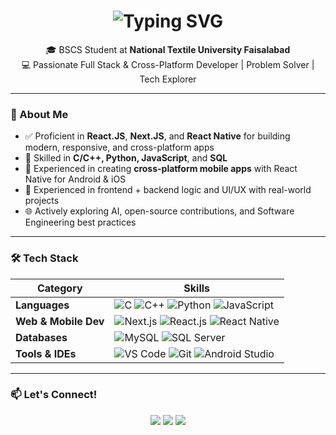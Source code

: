 <!-- Animated Typing Header -->
<h1 align="center">
  <img src="https://readme-typing-svg.herokuapp.com?font=Fira+Code&size=28&duration=2500&pause=1000&color=00F5FF&center=true&vCenter=true&width=700&lines=👋+Hi%2C+I'm+Muhammad+Haroon+Iftikhar;💻+Full+Stack+%26+Cross-Platform+Developer;⚛️+React.JS+Next.JS+%26+React+Native;🚀+Always+Exploring+New+Techs;🔥+Let's+Build+Something+Awesome" alt="Typing SVG" />
</h1>

<p align="center">
  🎓 BSCS Student at <strong>National Textile University Faisalabad</strong> <br/>
  💻 Passionate Full Stack & Cross-Platform Developer | Problem Solver | Tech Explorer
</p>

---

### 🚀 About Me
- ✅ Proficient in **React.JS**, **Next.JS**, and **React Native** for building modern, responsive, and cross-platform apps  
- 🔧 Skilled in **C/C++, Python, JavaScript**, and **SQL**
- 📱 Experienced in creating **cross-platform mobile apps** with React Native for Android & iOS  
- 🧩 Experienced in frontend + backend logic and UI/UX with real-world projects
- 🌐 Actively exploring AI, open-source contributions, and Software Engineering best practices

---

### 🛠️ Tech Stack

| Category        | Skills                                                                 |
|----------------|------------------------------------------------------------------------|
| **Languages**       | ![C](https://img.shields.io/badge/-C-blue?style=flat) ![C++](https://img.shields.io/badge/-C++-00599C?style=flat) ![Python](https://img.shields.io/badge/-Python-3776AB?style=flat&logo=python) ![JavaScript](https://img.shields.io/badge/-JavaScript-F7DF1E?style=flat&logo=javascript) |
| **Web & Mobile Dev** | ![Next.js](https://img.shields.io/badge/-Next.js-000?style=flat&logo=nextdotjs) ![React.js](https://img.shields.io/badge/-React.js-61DAFB?style=flat&logo=react) ![React Native](https://img.shields.io/badge/-React%20Native-61DAFB?style=flat&logo=react) |
| **Databases**       | ![MySQL](https://img.shields.io/badge/-MySQL-4479A1?style=flat&logo=mysql&logoColor=white) ![SQL Server](https://img.shields.io/badge/-SQL%20Server-CC2927?style=flat&logo=microsoftsqlserver&logoColor=white) |
| **Tools & IDEs**    | ![VS Code](https://img.shields.io/badge/-VS%20Code-007ACC?style=flat&logo=visualstudiocode) ![Git](https://img.shields.io/badge/-Git-F05032?style=flat&logo=git) ![Android Studio](https://img.shields.io/badge/-Android%20Studio-3DDC84?style=flat&logo=androidstudio&logoColor=white) |

---


### 📫 Let's Connect!

<p align="center">
  <a href="https://www.linkedin.com/in/haroon199/" target="_blank"><img src="https://img.shields.io/badge/LinkedIn-blue?style=flat&logo=linkedin" /></a>
  <a href="mailto:harooniftikhar699@gmail.com"><img src="https://img.shields.io/badge/Email-D14836?style=flat&logo=gmail&logoColor=white"/></a>
  <a href="https://your-portfolio.com" target="_blank"><img src="https://img.shields.io/badge/Portfolio-000?style=flat&logo=vercel&logoColor=white"/></a>
</p>
